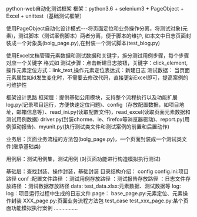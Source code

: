 python-web自动化测试框架 框架：python3.6 + selenium3 + PageObject + Excel + unittest（基础测试框架）

使用PageObject自动化设计模式---将页面定位和业务操作分离，将测试对象(元素)，测试脚本（测试案例脚本）两者分离，便于脚本的维护, 如本文中日志页面封装成一个对象类(bolg_page.py),在封装一个测试脚本(test_blog.py)

使用Excel文档管理元素数据和测试数据和关键字，拆分测试用例步骤，每个步骤对应一个关键字 格式如 测试步骤：点击新建日志按钮，关键字：click_element,操作元素定位方式：link_text,操作元素定位表达式：新建日志 测试数据： 当页面元素属性如id发生变化时，不需要去修改代码，直接更新Excel即可，提高案例的可维护性

框架设计思路 框架层：提供基础公用模块，支持整个流程执行以及功能扩展 log.py(记录项目运行，方便快速定位问题)、config（存放配置数据，如项目地址，邮箱信息等）、read_ini.py(读取配置文件)，read_excel(读取页面元素数据和测试用例数据) driver.py(封装chorme、ie、firefox等浏览器驱动)、report.py(用例驱动报告)、myunit.py(执行测试类文件和测试案例的前置和后置动作)

业务层：页面业务流程的方法包(bolg_page.py)，一个页面封装成一个测试类文件(继承基础类)

用例层：测试用例集，测试用例 (对页面功能进行构造模拟执行测试)

基础层：查找封装、操作封装，基础封装 目录结构介绍： config config.ini:项目路径 conf :配置文件路径 ：测试用例存放路径 ：测试报告存放路径 ：日志文件存放路径 ：测试数据存放路径 data: test_data.xlsx:元素数据、测试数据等 log: log：项目运行过程中生成的日志文件 page： base_page.py:元素定位、元素操作封装 XXX_page.py:页面业务流程方法包 test_case test_xxx_page.py:某个页面功能模拟执行案例 ................
